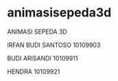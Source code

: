 animasisepeda3d
===============

ANIMASI SEPEDA 3D

IRFAN BUDI SANTOSO 10109903

BUDI ARISANDI      10109911

HENDRA             10109921

